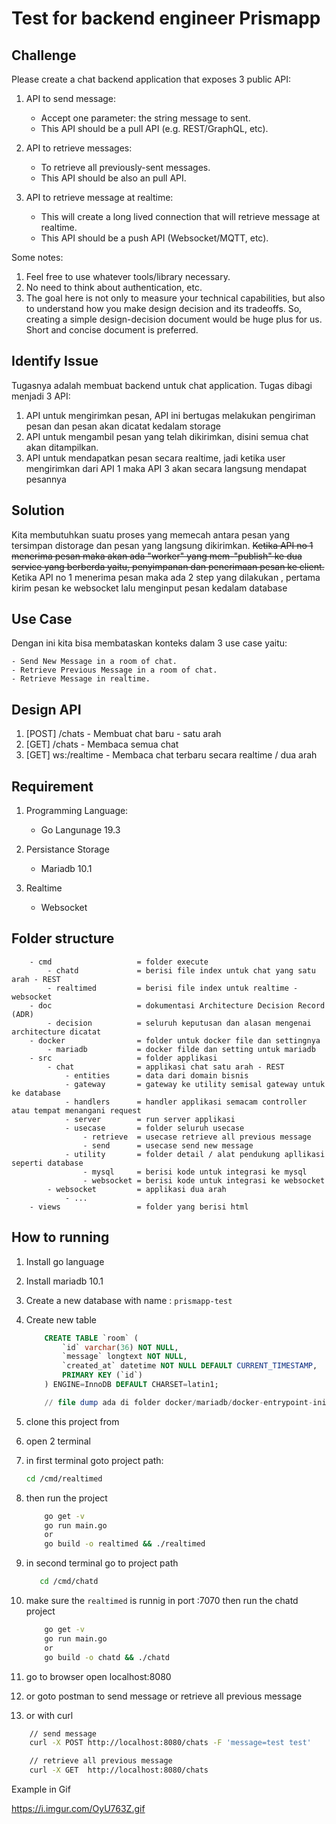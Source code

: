 # Test for backend engineer Prismapp

## Challenge

Please create a chat backend application that exposes 3 public API:

1. API to send message:
   * Accept one parameter: the string message to sent.
   * This API should be a pull API (e.g. REST/GraphQL, etc).

2. API to retrieve messages:
   * To retrieve all previously-sent messages.
   * This API should be also an pull API.

3. API to retrieve message at realtime:
   * This will create a long lived connection that will retrieve message at realtime.
   * This API should be a push API (Websocket/MQTT, etc).

Some notes:

1. Feel free to use whatever tools/library necessary.
2. No need to think about authentication, etc.
3. The goal here is not only to measure your technical capabilities, but also to understand how you make design decision and its tradeoffs. So, creating a simple design-decision document would be huge plus for us. Short and concise document is preferred.

## Identify Issue

Tugasnya adalah membuat backend untuk chat application. Tugas dibagi menjadi 3 API:

1. API untuk mengirimkan pesan, API ini bertugas melakukan pengiriman pesan dan pesan akan dicatat kedalam storage
2. API untuk mengambil pesan yang telah dikirimkan, disini semua chat akan ditampilkan.
3. API untuk mendapatkan pesan secara realtime, jadi ketika user mengirimkan dari API 1 maka API 3 akan secara langsung mendapat pesannya

## Solution

Kita membutuhkan suatu proses yang memecah antara pesan yang tersimpan distorage dan pesan yang langsung dikirimkan.
~~Ketika API no 1 menerima pesan maka akan ada "worker" yang mem-"publish" ke dua service yang berberda yaitu, penyimpanan dan penerimaan pesan ke client.~~
Ketika API no 1 menerima pesan maka ada 2 step yang dilakukan , pertama kirim pesan ke websocket lalu menginput pesan kedalam database

## Use Case

Dengan ini kita bisa membataskan konteks dalam 3 use case yaitu:

    - Send New Message in a room of chat.
    - Retrieve Previous Message in a room of chat.
    - Retrieve Message in realtime.

## Design API

1. [POST] /chats    - Membuat chat baru - satu arah
2. [GET]  /chats    - Membaca semua chat
3. [GET]  ws:/realtime - Membaca chat terbaru secara realtime / dua arah


## Requirement 

1. Programming Language:
    * Go Langunage 19.3

2. Persistance Storage
    * Mariadb 10.1

3. Realtime
    * Websocket

## Folder structure

```
    - cmd                   = folder execute
        - chatd             = berisi file index untuk chat yang satu arah - REST
        - realtimed         = berisi file index untuk realtime - websocket
    - doc                   = dokumentasi Architecture Decision Record (ADR)
        - decision          = seluruh keputusan dan alasan mengenai architecture dicatat
    - docker                = folder untuk docker file dan settingnya
        - mariadb           = docker filde dan setting untuk mariadb
    - src                   = folder applikasi
        - chat              = applikasi chat satu arah - REST
            - entities      = data dari domain bisnis
            - gateway       = gateway ke utility semisal gateway untuk ke database
            - handlers      = handler applikasi semacam controller atau tempat menangani request
            - server        = run server applikasi
            - usecase       = folder seluruh usecase
                - retrieve  = usecase retrieve all previous message
                - send      = usecase send new message
            - utility       = folder detail / alat pendukung apllikasi seperti database
                - mysql     = berisi kode untuk integrasi ke mysql
                - websocket = berisi kode untuk integrasi ke websocket
        - websocket         = applikasi dua arah
            - ...
    - views                 = folder yang berisi html
```

## How to running

1. Install go language
2. Install mariadb 10.1
3. Create a new database with name : `prismapp-test`
4. Create new table
    ```SQL
        CREATE TABLE `room` (
            `id` varchar(36) NOT NULL,
            `message` longtext NOT NULL,
            `created_at` datetime NOT NULL DEFAULT CURRENT_TIMESTAMP,
            PRIMARY KEY (`id`)
        ) ENGINE=InnoDB DEFAULT CHARSET=latin1;

        // file dump ada di folder docker/mariadb/docker-entrypoint-initdb.d
    ```
5. clone this project from 
6. open 2 terminal 
7. in first terminal goto project path:
    ```bash
    cd /cmd/realtimed
    ```
8. then run the project
    ```bash
        go get -v 
        go run main.go
        or
        go build -o realtimed && ./realtimed
    ```

9. in second terminal go to project path
    ```bash
       cd /cmd/chatd
    ```

10. make sure the `realtimed` is runnig in port :7070 then run the chatd project
    ```bash
        go get -v
        go run main.go
        or
        go build -o chatd && ./chatd
    ```

11. go to browser open localhost:8080 
12. or goto postman  to send message or retrieve all previous message
13. or with curl

```bash
    // send message
    curl -X POST http://localhost:8080/chats -F 'message=test test'

    // retrieve all previous message
    curl -X GET  http://localhost:8080/chats

```

Example in Gif

https://i.imgur.com/OyU763Z.gif
